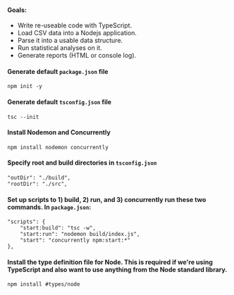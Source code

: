 #### Goals:

-   Write re-useable code with TypeScript.
-   Load CSV data into a Nodejs application.
-   Parse it into a usable data structure.
-   Run statistical analyses on it.
-   Generate reports (HTML or console log).

#### Generate default `package.json` file

    npm init -y

#### Generate default `tsconfig.json` file

    tsc --init

#### Install Nodemon and Concurrently

    npm install nodemon concurrently

#### Specify root and build directories in `tsconfig.json`

    "outDir": "./build",
    "rootDir": "./src",

#### Set up scripts to 1) build, 2) run, and 3) concurrently run these two commands. In `package.json`:

    "scripts": {
        "start:build": "tsc -w",
        "start:run": "nodemon build/index.js",
        "start": "concurrently npm:start:*"
    },

#### Install the type definition file for Node. This is required if we're using TypeScript and also want to use anything from the Node standard library.

    npm install #types/node
